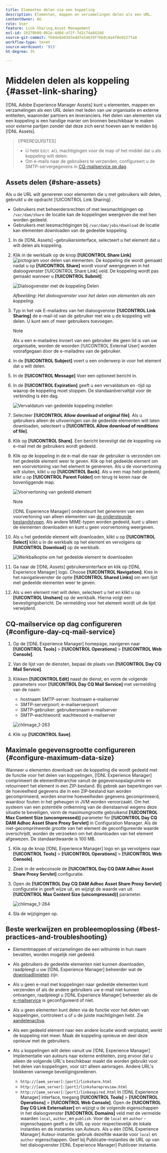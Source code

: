 ```yaml
---
title: Elementen delen via een koppeling
description: Elementen, mappen en verzamelingen delen als een URL.
contentOwner: AG
role: User
feature: Link Sharing,Asset Management
exl-id: 20370b00-862e-4d04-af2f-7d1c74a842dd
source-git-commit: fb9de8a0303edd7e54639f7bb9c8a4f8e9227fa8
workflow-type: tm+mt
source-wordcount: '913'
ht-degree: 3%

---
```


# Middelen delen als koppeling {#asset-link-sharing}

[!DNL Adobe Experience Manager Assets] kunt u elementen, mappen en verzamelingen als een URL delen met leden van uw organisatie en externe entiteiten, waaronder partners en leveranciers. Het delen van elementen via een koppeling is een handige manier om bronnen beschikbaar te maken voor externe partijen zonder dat deze zich eerst hoeven aan te melden bij [!DNL Assets].

>[!PREREQUISITES]
>
>* U hebt `Edit ACL` machtigingen voor de map of het middel dat u als koppeling wilt delen.
>* Om e-mails naar de gebruikers te verzenden, configureert u de SMTP-servergegevens in [CQ-mailservice op dag](#configmailservice).


## Assets delen {#share-assets}

Als u de URL wilt genereren voor elementen die u met gebruikers wilt delen, gebruikt u de opdracht [!UICONTROL Link Sharing] .

* Gebruikers met beheerdersrechten of met leesmachtigingen op `/var/dam/share` de locatie kan de koppelingen weergeven die met hen worden gedeeld.
* Gebruikers met leesmachtigingen bij `/var/dam/jobs/download` de locatie kan elementen downloaden van de gedeelde koppeling.

1. In de [!DNL Assets] -gebruikersinterface, selecteert u het element dat u wilt delen als koppeling.

1. Klik in de werkbalk op de knop **[!UICONTROL Share Link]** ![pictogram voor delen van elementen](assets/do-not-localize/assets_share.png). De koppeling die wordt gemaakt nadat u op **[!UICONTROL Share]** wordt vooraf weergegeven in het dialoogvenster [!UICONTROL Share Link] veld. De koppeling wordt pas gemaakt wanneer u **[!UICONTROL Submit]**.

   ![Dialoogvenster met de koppeling Delen](assets/share-assets-as-link.png)

   *Afbeelding: Het dialoogvenster voor het delen van elementen als een koppeling.*

1. Typ in het vak E-mailadres van het dialoogvenster **[!UICONTROL Link Sharing]** de e-mail-id van de gebruiker met wie u de koppeling wilt delen. U kunt een of meer gebruikers toevoegen.

   >[!NOTE]
   >
   >Als u een e-mailadres invoert van een gebruiker die geen lid is van uw organisatie, worden de woorden [!UICONTROL External User] worden voorafgegaan door de e-mailadres van de gebruiker.

1. In de **[!UICONTROL Subject]** voert u een onderwerp in voor het element dat u wilt delen.

1. In de **[!UICONTROL Message]** Voer een optioneel bericht in.

1. In de **[!UICONTROL Expiration]** geeft u een vervaldatum en -tijd op waarop de koppeling moet stoppen. De standaardvervaltijd voor de verbinding is één dag.

   ![Vervaldatum van gedeelde koppeling instellen](assets/Set-shared-link-expiration.png)

1. Selecteer **[!UICONTROL Allow download of original file]**. Als u gebruikers alleen de uitvoeringen van de gedeelde elementen wilt laten downloaden, selecteert u **[!UICONTROL Allow download of renditions of file]**.

1. Klik op **[!UICONTROL Share]**. Een bericht bevestigt dat de koppeling via e-mail met de gebruikers wordt gedeeld.

1. Klik op de koppeling in de e-mail die naar de gebruiker is verzonden om het gedeelde element weer te geven. Klik op het gedeelde element om een voorvertoning van het element te genereren. Als u de voorvertoning wilt sluiten, klikt u op **[!UICONTROL Back]**. Als u een map hebt gedeeld, klikt u op **[!UICONTROL Parent Folder]** om terug te keren naar de bovenliggende map.

   ![Voorvertoning van gedeeld element](assets/chlimage_1-546.png)

   >[!NOTE]
   >
   >[!DNL Experience Manager] ondersteunt het genereren van een voorvertoning van alleen elementen van [de ondersteunde bestandstypen](/help/assets/assets-formats.md). Als andere MIME-typen worden gedeeld, kunt u alleen de elementen downloaden en kunt u geen voorvertoning weergeven.

1. Als u het gedeelde element wilt downloaden, klikt u op **[!UICONTROL Select]** klikt u in de werkbalk op het element en vervolgens op **[!UICONTROL Download]** op de werkbalk.

   ![Werkbalkoptie om het gedeelde element te downloaden](assets/chlimage_1-547.png)

1. Ga naar de [!DNL Assets] gebruikersinterface en klik op [!DNL Experience Manager] logo. Choose **[!UICONTROL Navigation]**. Kies in het navigatievenster de optie **[!UICONTROL Shared Links]** om een lijst met gedeelde elementen weer te geven.

1. Als u een element niet wilt delen, selecteert u het en klikt u op **[!UICONTROL Unshare]** op de werkbalk. Hierna volgt een bevestigingsbericht. De vermelding voor het element wordt uit de lijst verwijderd.

## CQ-mailservice op dag configureren {#configure-day-cq-mail-service}

1. Op de [!DNL Experience Manager] homepage, navigeren naar **[!UICONTROL Tools]** > **[!UICONTROL Operations]** > **[!UICONTROL Web Console]**.
1. Van de lijst van de diensten, bepaal de plaats van **[!UICONTROL Day CQ Mail Service]**.
1. Klikken **[!UICONTROL Edit]** naast de dienst, en vorm de volgende parameters voor **[!UICONTROL Day CQ Mail Service]** met vermelding van de naam:

   * hostnaam SMTP-server: hostnaam e-mailserver
   * SMTP-serverpoort: e-mailserverpoort
   * SMTP-gebruiker: gebruikersnaam e-mailserver
   * SMTP-wachtwoord: wachtwoord e-mailserver

   ![chlimage_1-263](assets/chlimage_1-548.png)

1. Klik op **[!UICONTROL Save]**.

## Maximale gegevensgrootte configureren {#configure-maximum-data-size}

Wanneer u elementen downloadt van de koppeling die wordt gedeeld met de functie voor het delen van koppelingen, [!DNL Experience Manager] comprimeert de elementhiërarchie vanuit de gegevensopslagruimte en retourneert het element in een ZIP-bestand. Bij gebrek aan beperkingen van de hoeveelheid gegevens die in een ZIP-bestand kan worden gecomprimeerd, worden enorme hoeveelheden gegevens gecomprimeerd, waardoor fouten in het geheugen in JVM worden veroorzaakt. Om het systeem van een potentiële ontkenning van de dienstaanval wegens deze situatie te beveiligen, vorm de maximumgrootte gebruikend **[!UICONTROL Max Content Size (uncompressed)]** parameter for **[!UICONTROL Day CQ DAM Adhoc Asset Share Proxy Servlet]** in Configuration Manager. Als de niet-gecomprimeerde grootte van het element de geconfigureerde waarde overschrijdt, worden de verzoeken om het downloaden van het element afgewezen. De standaardwaarde is 100 MB.

1. Klik op de knop [!DNL Experience Manager] logo en ga vervolgens naar **[!UICONTROL Tools]** > **[!UICONTROL Operations]** > **[!UICONTROL Web Console]**.
1. Zoek in de webconsole de **[!UICONTROL Day CQ DAM Adhoc Asset Share Proxy Servlet]** configuratie.
1. Open de **[!UICONTROL Day CQ DAM Adhoc Asset Share Proxy Servlet]** configuratie in geeft wijze uit, en wijzigt de waarde van uit **[!UICONTROL Max Content Size (uncompressed)]** parameter.

   ![chlimage_1-264](assets/chlimage_1-549.png)

1. Sla de wijzigingen op.

## Beste werkwijzen en probleemoplossing {#best-practices-and-troubleshooting}

* Elementmappen of verzamelingen die een witruimte in hun naam bevatten, worden mogelijk niet gedeeld.
* Als gebruikers de gedeelde elementen niet kunnen downloaden, raadpleegt u uw [!DNL Experience Manager] beheerder wat de [downloadlimieten](#configure-maximum-data-size) zijn.
* Als u geen e-mail met koppelingen naar gedeelde elementen kunt verzenden of als de andere gebruikers uw e-mail niet kunnen ontvangen, raadpleegt u [!DNL Experience Manager] beheerder als de [e-mailservice](#configure-day-cq-mail-service) is geconfigureerd of niet.
* Als u geen elementen kunt delen via de functie voor het delen van koppelingen, controleert u of u de juiste machtigingen hebt. Zie [aandelenactiva](#share-assets).
* Als een gedeeld element naar een andere locatie wordt verplaatst, werkt de koppeling niet meer. Maak de koppeling opnieuw en deel deze opnieuw met de gebruikers.

* Als u koppelingen wilt delen vanuit uw [!DNL Experience Manager] Implementatie van auteurs naar externe entiteiten, zorg ervoor dat u alleen de volgende URL&#39;s beschikbaar maakt die worden gebruikt voor het delen van koppelingen, voor `GET` alleen aanvragen. Andere URL&#39;s blokkeren vanwege beveiligingsredenen.

   * `http://[aem_server]:[port]/linkshare.html`
   * `http://[aem_server]:[port]/linksharepreview.html`
   * `http://[aem_server]:[port]/linkexpired.html`
   In [!DNL Experience Manager] interface, toegang **[!UICONTROL Tools]** > **[!UICONTROL Operations]** > **[!UICONTROL Web Console]**. Open de **[!UICONTROL Day CQ Link Externalizer]** en wijzigt u de volgende eigenschappen in het dialoogvenster **[!UICONTROL Domains]** veld met de vermelde waarden `local`, `author`, en `publish`. Voor de `local` en `author` -eigenschappen geeft u de URL op voor respectievelijk de lokale instanties en de instanties van Auteurs. Als u één [!DNL Experience Manager] Auteur-instantie: gebruik dezelfde waarde voor `local` en `author` eigenschappen. Geef bij Publicatie-instanties de URL op van het dialoogvenster [!DNL Experience Manager] Publiceer instantie.
